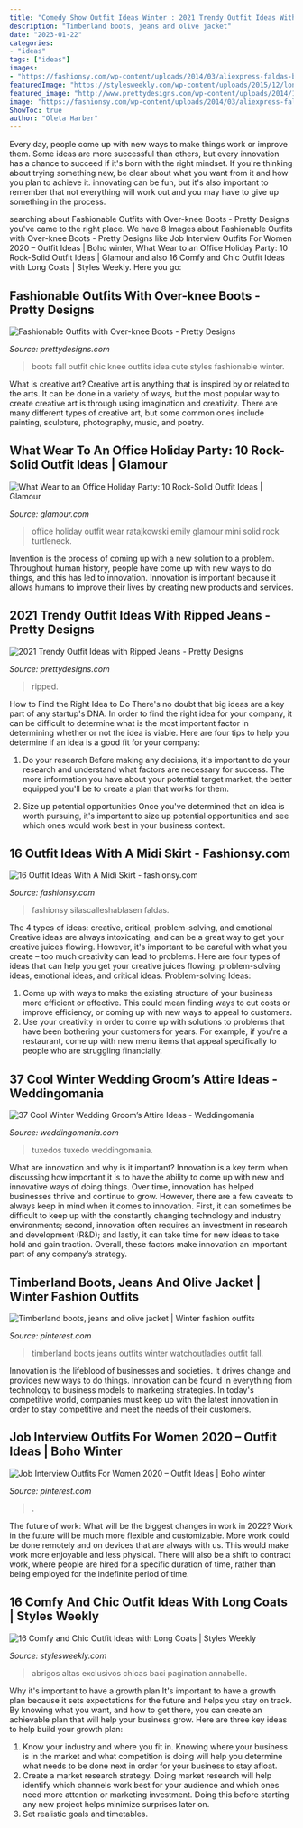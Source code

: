 ```yaml
---
title: "Comedy Show Outfit Ideas Winter : 2021 Trendy Outfit Ideas With Ripped Jeans"
description: "Timberland boots, jeans and olive jacket"
date: "2023-01-22"
categories:
- "ideas"
tags: ["ideas"]
images:
- "https://fashionsy.com/wp-content/uploads/2014/03/aliexpress-faldas-born-prettry-store-otras-joyas-bisuterialook-main-single-630x924.jpg"
featuredImage: "https://stylesweekly.com/wp-content/uploads/2015/12/long-coats-8.jpg"
featured_image: "http://www.prettydesigns.com/wp-content/uploads/2014/10/Chic-Fall-Outfit-Idea-with-High-Boots.jpg"
image: "https://fashionsy.com/wp-content/uploads/2014/03/aliexpress-faldas-born-prettry-store-otras-joyas-bisuterialook-main-single-630x924.jpg"
ShowToc: true
author: "Oleta Harber"
---
```



Every day, people come up with new ways to make things work or improve them. Some ideas are more successful than others, but every innovation has a chance to succeed if it's born with the right mindset. If you're thinking about trying something new, be clear about what you want from it and how you plan to achieve it. innovating can be fun, but it's also important to remember that not everything will work out and you may have to give up something in the process.

	

		
searching about Fashionable Outfits with Over-knee Boots - Pretty Designs you've came to the right place. We have 8 Images about Fashionable Outfits with Over-knee Boots - Pretty Designs like Job Interview Outfits For Women 2020 – Outfit Ideas | Boho winter, What Wear to an Office Holiday Party: 10 Rock-Solid Outfit Ideas | Glamour and also 16 Comfy and Chic Outfit Ideas with Long Coats | Styles Weekly. Here you go:
		
    
## Fashionable Outfits With Over-knee Boots - Pretty Designs

<img loading=lazy src="http://www.prettydesigns.com/wp-content/uploads/2014/10/Chic-Fall-Outfit-Idea-with-High-Boots.jpg" onerror="this.onerror=null;this.src='https://tse2.mm.bing.net/th?id=OIP.qbJzUDk2NCd6yaUSSCa2owHaK2&amp;pid=15.1';" alt="Fashionable Outfits with Over-knee Boots - Pretty Designs">

_Source: prettydesigns.com_

>boots fall outfit chic knee outfits idea cute styles fashionable winter. 

	

What is creative art?
Creative art is anything that is inspired by or related to the arts. It can be done in a variety of ways, but the most popular way to create creative art is through using imagination and creativity. There are many different types of creative art, but some common ones include painting, sculpture, photography, music, and poetry.

    
## What Wear To An Office Holiday Party: 10 Rock-Solid Outfit Ideas | Glamour

<img loading=lazy src="https://media.glamour.com/photos/58519bd16e84c7564855dcba/master/h_1025,c_limit/office-holiday-party-5.jpg" onerror="this.onerror=null;this.src='https://tse1.mm.bing.net/th?id=OIP.rHLJXSvzqxIox8-ECwTbLQHaKk&amp;pid=15.1';" alt="What Wear to an Office Holiday Party: 10 Rock-Solid Outfit Ideas | Glamour">

_Source: glamour.com_

>office holiday outfit wear ratajkowski emily glamour mini solid rock turtleneck. 

	

Invention is the process of coming up with a new solution to a problem. Throughout human history, people have come up with new ways to do things, and this has led to innovation. Innovation is important because it allows humans to improve their lives by creating new products and services.

    
## 2021 Trendy Outfit Ideas With Ripped Jeans - Pretty Designs

<img loading=lazy src="http://www.prettydesigns.com/wp-content/uploads/2014/04/Pretty-Ripped-Jeans-Outfit.jpg" onerror="this.onerror=null;this.src='https://tse2.mm.bing.net/th?id=OIP.4_DKAixZQL16NOMEKfToUAHaKy&amp;pid=15.1';" alt="2021 Trendy Outfit Ideas with Ripped Jeans - Pretty Designs">

_Source: prettydesigns.com_

>ripped. 

	

How to Find the Right Idea to Do
There's no doubt that big ideas are a key part of any startup's DNA. In order to find the right idea for your company, it can be difficult to determine what is the most important factor in determining whether or not the idea is viable. Here are four tips to help you determine if an idea is a good fit for your company:
1. Do your research
 Before making any decisions, it's important to do your research and understand what factors are necessary for success. The more information you have about your potential target market, the better equipped you'll be to create a plan that works for them.

2. Size up potential opportunities
Once you've determined that an idea is worth pursuing, it's important to size up potential opportunities and see which ones would work best in your business context.

    
## 16 Outfit Ideas With A Midi Skirt - Fashionsy.com

<img loading=lazy src="https://fashionsy.com/wp-content/uploads/2014/03/aliexpress-faldas-born-prettry-store-otras-joyas-bisuterialook-main-single-630x924.jpg" onerror="this.onerror=null;this.src='https://tse4.mm.bing.net/th?id=OIP.olQdfQLY_7UmW1GWwja2QAHaK3&amp;pid=15.1';" alt="16 Outfit Ideas With A Midi Skirt - fashionsy.com">

_Source: fashionsy.com_

>fashionsy silascalleshablasen faldas. 

	

The 4 types of ideas: creative, critical, problem-solving, and emotional
Creative ideas are always intoxicating, and can be a great way to get your creative juices flowing. However, it's important to be careful with what you create – too much creativity can lead to problems. Here are four types of ideas that can help you get your creative juices flowing: problem-solving ideas, emotional ideas, and critical ideas.
Problem-solving Ideas: 
1) Come up with ways to make the existing structure of your business more efficient or effective. This could mean finding ways to cut costs or improve efficiency, or coming up with new ways to appeal to customers. 
2) Use your creativity in order to come up with solutions to problems that have been bothering your customers for years. For example, if you're a restaurant, come up with new menu items that appeal specifically to people who are struggling financially.

    
## 37 Cool Winter Wedding Groom’s Attire Ideas - Weddingomania

<img loading=lazy src="https://i.weddingomania.com/cool-winter-wedding-grooms-attire-ideas-10.jpg" onerror="this.onerror=null;this.src='https://tse4.mm.bing.net/th?id=OIP.JXwquO4qspBa04BK4oAY-QAAAA&amp;pid=15.1';" alt="37 Cool Winter Wedding Groom’s Attire Ideas - Weddingomania">

_Source: weddingomania.com_

>tuxedos tuxedo weddingomania. 

	

What are innovation and why is it important?
Innovation is a key term when discussing how important it is to have the ability to come up with new and innovative ways of doing things. Over time, innovation has helped businesses thrive and continue to grow. However, there are a few caveats to always keep in mind when it comes to innovation. First, it can sometimes be difficult to keep up with the constantly changing technology and industry environments; second, innovation often requires an investment in research and development (R&D); and lastly, it can take time for new ideas to take hold and gain traction. Overall, these factors make innovation an important part of any company’s strategy.

    
## Timberland Boots, Jeans And Olive Jacket | Winter Fashion Outfits

<img loading=lazy src="https://i.pinimg.com/originals/c1/69/14/c16914f4c577af48828f6025ee86a48c.jpg" onerror="this.onerror=null;this.src='https://tse3.mm.bing.net/th?id=OIP.91PTRN3jmAcKOVub3pe95QHaLc&amp;pid=15.1';" alt="Timberland boots, jeans and olive jacket | Winter fashion outfits">

_Source: pinterest.com_

>timberland boots jeans outfits winter watchoutladies outfit fall. 

	

Innovation is the lifeblood of businesses and societies. It drives change and provides new ways to do things. Innovation can be found in everything from technology to business models to marketing strategies. In today's competitive world, companies must keep up with the latest innovation in order to stay competitive and meet the needs of their customers.

    
## Job Interview Outfits For Women 2020 – Outfit Ideas | Boho Winter

<img loading=lazy src="https://i.pinimg.com/originals/29/1a/be/291abe689e9d0f9e79a3ae1c5462811d.jpg" onerror="this.onerror=null;this.src='https://tse4.mm.bing.net/th?id=OIP.vyrT0TnUIcjCxDbgUkNmbgHaLH&amp;pid=15.1';" alt="Job Interview Outfits For Women 2020 – Outfit Ideas | Boho winter">

_Source: pinterest.com_

>. 

	

The future of work: What will be the biggest changes in work in 2022?
Work in the future will be much more flexible and customizable. More work could be done remotely and on devices that are always with us. This would make work more enjoyable and less physical. There will also be a shift to contract work, where people are hired for a specific duration of time, rather than being employed for the indefinite period of time.

    
## 16 Comfy And Chic Outfit Ideas With Long Coats | Styles Weekly

<img loading=lazy src="https://stylesweekly.com/wp-content/uploads/2015/12/long-coats-8.jpg" onerror="this.onerror=null;this.src='https://tse1.mm.bing.net/th?id=OIP.PhX-8sxCVcll2LjA98ljRgHaLH&amp;pid=15.1';" alt="16 Comfy and Chic Outfit Ideas with Long Coats | Styles Weekly">

_Source: stylesweekly.com_

>abrigos altas exclusivos chicas baci pagination annabelle. 

	

Why it's important to have a growth plan
It's important to have a growth plan because it sets expectations for the future and helps you stay on track. By knowing what you want, and how to get there, you can create an achievable plan that will help your business grow. Here are three key ideas to help build your growth plan: 
1. Know your industry and where you fit in. Knowing where your business is in the market and what competition is doing will help you determine what needs to be done next in order for your business to stay afloat. 
2. Create a market research strategy. Doing market research will help identify which channels work best for your audience and which ones need more attention or marketing investment. Doing this before starting any new project helps minimize surprises later on. 
3. Set realistic goals and timetables.

